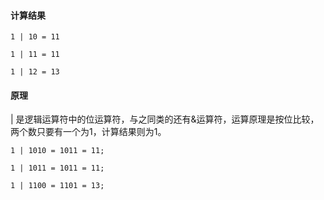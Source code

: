 #### 计算结果
```
1 | 10 = 11

1 | 11 = 11

1 | 12 = 13
```

#### 原理
| 是逻辑运算符中的位运算符，与之同类的还有&运算符，运算原理是按位比较，两个数只要有一个为1，计算结果则为1。
```
1 | 1010 = 1011 = 11;

1 | 1011 = 1011 = 11;

1 | 1100 = 1101 = 13;
```
